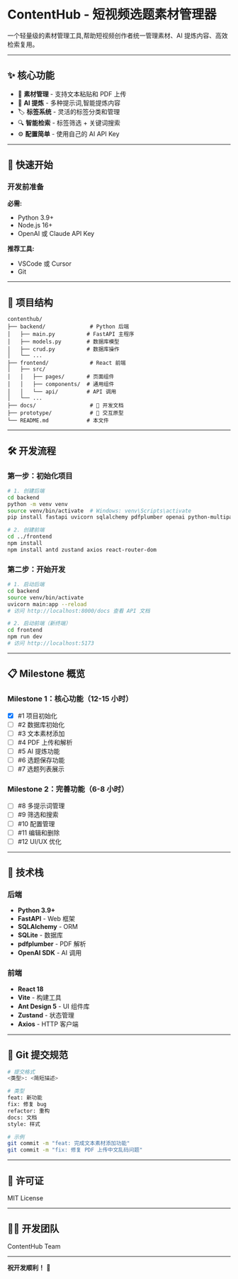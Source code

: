 # ContentHub - 短视频选题素材管理器

一个轻量级的素材管理工具,帮助短视频创作者统一管理素材、AI 提炼内容、高效检索复用。

---

## ✨ 核心功能

- 📝 **素材管理** - 支持文本粘贴和 PDF 上传
- 🤖 **AI 提炼** - 多种提示词,智能提炼内容
- 🏷️ **标签系统** - 灵活的标签分类和管理
- 🔍 **智能检索** - 标签筛选 + 关键词搜索
- ⚙️ **配置简单** - 使用自己的 AI API Key

---

## 🚀 快速开始

### 开发前准备

**必需:**
- Python 3.9+
- Node.js 16+
- OpenAI 或 Claude API Key

**推荐工具:**
- VSCode 或 Cursor
- Git

---

## 📂 项目结构

```
contenthub/
├── backend/              # Python 后端
│   ├── main.py          # FastAPI 主程序
│   ├── models.py        # 数据库模型
│   ├── crud.py          # 数据库操作
│   └── ...
├── frontend/             # React 前端
│   ├── src/
│   │   ├── pages/       # 页面组件
│   │   ├── components/  # 通用组件
│   │   └── api/         # API 调用
│   └── ...
├── docs/                 # 📁 开发文档
├── prototype/            # 📁 交互原型
└── README.md            # 本文件
```

---

## 🛠️ 开发流程

### 第一步：初始化项目

```bash
# 1. 创建后端
cd backend
python -m venv venv
source venv/bin/activate  # Windows: venv\Scripts\activate
pip install fastapi uvicorn sqlalchemy pdfplumber openai python-multipart pydantic

# 2. 创建前端
cd ../frontend
npm install
npm install antd zustand axios react-router-dom
```

### 第二步：开始开发

```bash
# 1. 启动后端
cd backend
source venv/bin/activate
uvicorn main:app --reload
# 访问 http://localhost:8000/docs 查看 API 文档

# 2. 启动前端（新终端）
cd frontend
npm run dev
# 访问 http://localhost:5173
```

---

## 📋 Milestone 概览

### Milestone 1：核心功能（12-15 小时）

- [x] #1 项目初始化
- [ ] #2 数据库初始化
- [ ] #3 文本素材添加
- [ ] #4 PDF 上传和解析
- [ ] #5 AI 提炼功能
- [ ] #6 选题保存功能
- [ ] #7 选题列表展示

### Milestone 2：完善功能（6-8 小时）

- [ ] #8 多提示词管理
- [ ] #9 筛选和搜索
- [ ] #10 配置管理
- [ ] #11 编辑和删除
- [ ] #12 UI/UX 优化

---

## 🔧 技术栈

### 后端
- **Python 3.9+**
- **FastAPI** - Web 框架
- **SQLAlchemy** - ORM
- **SQLite** - 数据库
- **pdfplumber** - PDF 解析
- **OpenAI SDK** - AI 调用

### 前端
- **React 18**
- **Vite** - 构建工具
- **Ant Design 5** - UI 组件库
- **Zustand** - 状态管理
- **Axios** - HTTP 客户端

---

## 📝 Git 提交规范

```bash
# 提交格式
<类型>: <简短描述>

# 类型
feat: 新功能
fix: 修复 bug
refactor: 重构
docs: 文档
style: 样式

# 示例
git commit -m "feat: 完成文本素材添加功能"
git commit -m "fix: 修复 PDF 上传中文乱码问题"
```

---

## 📄 许可证

MIT License

---

## 👨‍💻 开发团队

ContentHub Team

---

**祝开发顺利！** 🚀

